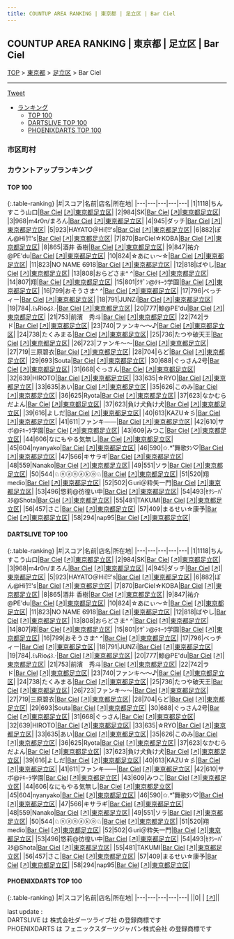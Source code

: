 ```yaml
---
title: COUNTUP AREA RANKING | 東京都 | 足立区 | Bar Ciel
---
```

## COUNTUP AREA RANKING | 東京都 | 足立区 | Bar Ciel

[TOP](/darts/rank/) > [東京都](/darts/rank/東京都/) > [足立区](/darts/rank/東京都/足立区/) > Bar Ciel

___

<a href="https://twitter.com/share?ref_src=twsrc%5Etfw" data-text="COUNTUP AREA RANKING | 東京都足立区Bar Ciel" class="twitter-share-button" data-hashtags="DARTSLIVE,PHOENIXDARTS,darts,ダーツ" data-show-count="false">Tweet</a>

* [ランキング](#カウントアップランキング)
    * [TOP 100](#top-100)
    * [DARTSLIVE TOP 100](#dartslive-top-100)
    * [PHOENIXDARTS TOP 100](#phoenixdarts-top-100)

### 市区町村

<ul>

</ul>

### カウントアップランキング

#### TOP 100



{:.table-ranking}
|#|スコア|名前|店名|所在地|
|---|---|---|---|---|
|1|1118|<span class="rank-name-dl">ちんすこう山口</span>|<a href="/darts/rank/shops/c19b1aa190d9333b58d385ea46352d8f.html">Bar Ciel</a> <a href="https://search.dartslive.com/jp/shop/c19b1aa190d9333b58d385ea46352d8f">[↗]</a>|<a href="/darts/rank/東京都/足立区">東京都足立区</a>|
|2|984|<span class="rank-name-dl">SK</span>|<a href="/darts/rank/shops/c19b1aa190d9333b58d385ea46352d8f.html">Bar Ciel</a> <a href="https://search.dartslive.com/jp/shop/c19b1aa190d9333b58d385ea46352d8f">[↗]</a>|<a href="/darts/rank/東京都/足立区">東京都足立区</a>|
|3|968|<span class="rank-name-dl">m4r0n/まろん</span>|<a href="/darts/rank/shops/c19b1aa190d9333b58d385ea46352d8f.html">Bar Ciel</a> <a href="https://search.dartslive.com/jp/shop/c19b1aa190d9333b58d385ea46352d8f">[↗]</a>|<a href="/darts/rank/東京都/足立区">東京都足立区</a>|
|4|945|<span class="rank-name-dl">ダッチ</span>|<a href="/darts/rank/shops/c19b1aa190d9333b58d385ea46352d8f.html">Bar Ciel</a> <a href="https://search.dartslive.com/jp/shop/c19b1aa190d9333b58d385ea46352d8f">[↗]</a>|<a href="/darts/rank/東京都/足立区">東京都足立区</a>|
|5|923|<span class="rank-name-dl">HAYATO＠Hi㌍&#x27;s</span>|<a href="/darts/rank/shops/c19b1aa190d9333b58d385ea46352d8f.html">Bar Ciel</a> <a href="https://search.dartslive.com/jp/shop/c19b1aa190d9333b58d385ea46352d8f">[↗]</a>|<a href="/darts/rank/東京都/足立区">東京都足立区</a>|
|6|882|<span class="rank-name-dl">ぽん@Hi㌍&#x27;s</span>|<a href="/darts/rank/shops/c19b1aa190d9333b58d385ea46352d8f.html">Bar Ciel</a> <a href="https://search.dartslive.com/jp/shop/c19b1aa190d9333b58d385ea46352d8f">[↗]</a>|<a href="/darts/rank/東京都/足立区">東京都足立区</a>|
|7|870|<span class="rank-name-dl">BarCiel☆KOBA</span>|<a href="/darts/rank/shops/c19b1aa190d9333b58d385ea46352d8f.html">Bar Ciel</a> <a href="https://search.dartslive.com/jp/shop/c19b1aa190d9333b58d385ea46352d8f">[↗]</a>|<a href="/darts/rank/東京都/足立区">東京都足立区</a>|
|8|865|<span class="rank-name-dl">酒井 香樹</span>|<a href="/darts/rank/shops/c19b1aa190d9333b58d385ea46352d8f.html">Bar Ciel</a> <a href="https://search.dartslive.com/jp/shop/c19b1aa190d9333b58d385ea46352d8f">[↗]</a>|<a href="/darts/rank/東京都/足立区">東京都足立区</a>|
|9|847|<span class="rank-name-dl">祐介@PE&#x27;du</span>|<a href="/darts/rank/shops/c19b1aa190d9333b58d385ea46352d8f.html">Bar Ciel</a> <a href="https://search.dartslive.com/jp/shop/c19b1aa190d9333b58d385ea46352d8f">[↗]</a>|<a href="/darts/rank/東京都/足立区">東京都足立区</a>|
|10|824|<span class="rank-name-dl">☆あにぃ〜☆</span>|<a href="/darts/rank/shops/c19b1aa190d9333b58d385ea46352d8f.html">Bar Ciel</a> <a href="https://search.dartslive.com/jp/shop/c19b1aa190d9333b58d385ea46352d8f">[↗]</a>|<a href="/darts/rank/東京都/足立区">東京都足立区</a>|
|11|823|<span class="rank-name-dl">NO NAME 6918</span>|<a href="/darts/rank/shops/c19b1aa190d9333b58d385ea46352d8f.html">Bar Ciel</a> <a href="https://search.dartslive.com/jp/shop/c19b1aa190d9333b58d385ea46352d8f">[↗]</a>|<a href="/darts/rank/東京都/足立区">東京都足立区</a>|
|12|818|<span class="rank-name-dl">ばやし</span>|<a href="/darts/rank/shops/c19b1aa190d9333b58d385ea46352d8f.html">Bar Ciel</a> <a href="https://search.dartslive.com/jp/shop/c19b1aa190d9333b58d385ea46352d8f">[↗]</a>|<a href="/darts/rank/東京都/足立区">東京都足立区</a>|
|13|808|<span class="rank-name-dl">おらどさま^ ^</span>|<a href="/darts/rank/shops/c19b1aa190d9333b58d385ea46352d8f.html">Bar Ciel</a> <a href="https://search.dartslive.com/jp/shop/c19b1aa190d9333b58d385ea46352d8f">[↗]</a>|<a href="/darts/rank/東京都/足立区">東京都足立区</a>|
|14|807|<span class="rank-name-dl">翔</span>|<a href="/darts/rank/shops/c19b1aa190d9333b58d385ea46352d8f.html">Bar Ciel</a> <a href="https://search.dartslive.com/jp/shop/c19b1aa190d9333b58d385ea46352d8f">[↗]</a>|<a href="/darts/rank/東京都/足立区">東京都足立区</a>|
|15|801|<span class="rank-name-dl">ｸｻﾞﾝ@ﾃｷｰﾗ学園</span>|<a href="/darts/rank/shops/c19b1aa190d9333b58d385ea46352d8f.html">Bar Ciel</a> <a href="https://search.dartslive.com/jp/shop/c19b1aa190d9333b58d385ea46352d8f">[↗]</a>|<a href="/darts/rank/東京都/足立区">東京都足立区</a>|
|16|799|<span class="rank-name-dl">おそうさま^ ^</span>|<a href="/darts/rank/shops/c19b1aa190d9333b58d385ea46352d8f.html">Bar Ciel</a> <a href="https://search.dartslive.com/jp/shop/c19b1aa190d9333b58d385ea46352d8f">[↗]</a>|<a href="/darts/rank/東京都/足立区">東京都足立区</a>|
|17|796|<span class="rank-name-dl">ベっチィー</span>|<a href="/darts/rank/shops/c19b1aa190d9333b58d385ea46352d8f.html">Bar Ciel</a> <a href="https://search.dartslive.com/jp/shop/c19b1aa190d9333b58d385ea46352d8f">[↗]</a>|<a href="/darts/rank/東京都/足立区">東京都足立区</a>|
|18|791|<span class="rank-name-dl">JUNZi</span>|<a href="/darts/rank/shops/c19b1aa190d9333b58d385ea46352d8f.html">Bar Ciel</a> <a href="https://search.dartslive.com/jp/shop/c19b1aa190d9333b58d385ea46352d8f">[↗]</a>|<a href="/darts/rank/東京都/足立区">東京都足立区</a>|
|19|784|<span class="rank-name-dl">.꒰ঌRio໒꒱.·</span>|<a href="/darts/rank/shops/c19b1aa190d9333b58d385ea46352d8f.html">Bar Ciel</a> <a href="https://search.dartslive.com/jp/shop/c19b1aa190d9333b58d385ea46352d8f">[↗]</a>|<a href="/darts/rank/東京都/足立区">東京都足立区</a>|
|20|777|<span class="rank-name-dl">鯨@PE&#x27;du</span>|<a href="/darts/rank/shops/c19b1aa190d9333b58d385ea46352d8f.html">Bar Ciel</a> <a href="https://search.dartslive.com/jp/shop/c19b1aa190d9333b58d385ea46352d8f">[↗]</a>|<a href="/darts/rank/東京都/足立区">東京都足立区</a>|
|21|753|<span class="rank-name-dl">前濱　秀斗</span>|<a href="/darts/rank/shops/c19b1aa190d9333b58d385ea46352d8f.html">Bar Ciel</a> <a href="https://search.dartslive.com/jp/shop/c19b1aa190d9333b58d385ea46352d8f">[↗]</a>|<a href="/darts/rank/東京都/足立区">東京都足立区</a>|
|22|742|<span class="rank-name-dl">ラド</span>|<a href="/darts/rank/shops/c19b1aa190d9333b58d385ea46352d8f.html">Bar Ciel</a> <a href="https://search.dartslive.com/jp/shop/c19b1aa190d9333b58d385ea46352d8f">[↗]</a>|<a href="/darts/rank/東京都/足立区">東京都足立区</a>|
|23|740|<span class="rank-name-dl">ファンキ～～♪</span>|<a href="/darts/rank/shops/c19b1aa190d9333b58d385ea46352d8f.html">Bar Ciel</a> <a href="https://search.dartslive.com/jp/shop/c19b1aa190d9333b58d385ea46352d8f">[↗]</a>|<a href="/darts/rank/東京都/足立区">東京都足立区</a>|
|24|738|<span class="rank-name-dl">たくみまる</span>|<a href="/darts/rank/shops/c19b1aa190d9333b58d385ea46352d8f.html">Bar Ciel</a> <a href="https://search.dartslive.com/jp/shop/c19b1aa190d9333b58d385ea46352d8f">[↗]</a>|<a href="/darts/rank/東京都/足立区">東京都足立区</a>|
|25|736|<span class="rank-name-dl">たつや破天王</span>|<a href="/darts/rank/shops/c19b1aa190d9333b58d385ea46352d8f.html">Bar Ciel</a> <a href="https://search.dartslive.com/jp/shop/c19b1aa190d9333b58d385ea46352d8f">[↗]</a>|<a href="/darts/rank/東京都/足立区">東京都足立区</a>|
|26|723|<span class="rank-name-dl">ファンキ～～</span>|<a href="/darts/rank/shops/c19b1aa190d9333b58d385ea46352d8f.html">Bar Ciel</a> <a href="https://search.dartslive.com/jp/shop/c19b1aa190d9333b58d385ea46352d8f">[↗]</a>|<a href="/darts/rank/東京都/足立区">東京都足立区</a>|
|27|719|<span class="rank-name-dl">三原碧衣</span>|<a href="/darts/rank/shops/c19b1aa190d9333b58d385ea46352d8f.html">Bar Ciel</a> <a href="https://search.dartslive.com/jp/shop/c19b1aa190d9333b58d385ea46352d8f">[↗]</a>|<a href="/darts/rank/東京都/足立区">東京都足立区</a>|
|28|704|<span class="rank-name-dl">らど</span>|<a href="/darts/rank/shops/c19b1aa190d9333b58d385ea46352d8f.html">Bar Ciel</a> <a href="https://search.dartslive.com/jp/shop/c19b1aa190d9333b58d385ea46352d8f">[↗]</a>|<a href="/darts/rank/東京都/足立区">東京都足立区</a>|
|29|693|<span class="rank-name-dl">Souta</span>|<a href="/darts/rank/shops/c19b1aa190d9333b58d385ea46352d8f.html">Bar Ciel</a> <a href="https://search.dartslive.com/jp/shop/c19b1aa190d9333b58d385ea46352d8f">[↗]</a>|<a href="/darts/rank/東京都/足立区">東京都足立区</a>|
|30|688|<span class="rank-name-dl">ぐっさん2号</span>|<a href="/darts/rank/shops/c19b1aa190d9333b58d385ea46352d8f.html">Bar Ciel</a> <a href="https://search.dartslive.com/jp/shop/c19b1aa190d9333b58d385ea46352d8f">[↗]</a>|<a href="/darts/rank/東京都/足立区">東京都足立区</a>|
|31|668|<span class="rank-name-dl">ぐっさん</span>|<a href="/darts/rank/shops/c19b1aa190d9333b58d385ea46352d8f.html">Bar Ciel</a> <a href="https://search.dartslive.com/jp/shop/c19b1aa190d9333b58d385ea46352d8f">[↗]</a>|<a href="/darts/rank/東京都/足立区">東京都足立区</a>|
|32|639|<span class="rank-name-dl">HIROTO</span>|<a href="/darts/rank/shops/c19b1aa190d9333b58d385ea46352d8f.html">Bar Ciel</a> <a href="https://search.dartslive.com/jp/shop/c19b1aa190d9333b58d385ea46352d8f">[↗]</a>|<a href="/darts/rank/東京都/足立区">東京都足立区</a>|
|33|635|<span class="rank-name-dl">☆RYO</span>|<a href="/darts/rank/shops/c19b1aa190d9333b58d385ea46352d8f.html">Bar Ciel</a> <a href="https://search.dartslive.com/jp/shop/c19b1aa190d9333b58d385ea46352d8f">[↗]</a>|<a href="/darts/rank/東京都/足立区">東京都足立区</a>|
|33|635|<span class="rank-name-dl">あい</span>|<a href="/darts/rank/shops/c19b1aa190d9333b58d385ea46352d8f.html">Bar Ciel</a> <a href="https://search.dartslive.com/jp/shop/c19b1aa190d9333b58d385ea46352d8f">[↗]</a>|<a href="/darts/rank/東京都/足立区">東京都足立区</a>|
|35|626|<span class="rank-name-dl">このみ</span>|<a href="/darts/rank/shops/c19b1aa190d9333b58d385ea46352d8f.html">Bar Ciel</a> <a href="https://search.dartslive.com/jp/shop/c19b1aa190d9333b58d385ea46352d8f">[↗]</a>|<a href="/darts/rank/東京都/足立区">東京都足立区</a>|
|36|625|<span class="rank-name-dl">Ryota</span>|<a href="/darts/rank/shops/c19b1aa190d9333b58d385ea46352d8f.html">Bar Ciel</a> <a href="https://search.dartslive.com/jp/shop/c19b1aa190d9333b58d385ea46352d8f">[↗]</a>|<a href="/darts/rank/東京都/足立区">東京都足立区</a>|
|37|623|<span class="rank-name-dl">なかむらだよん</span>|<a href="/darts/rank/shops/c19b1aa190d9333b58d385ea46352d8f.html">Bar Ciel</a> <a href="https://search.dartslive.com/jp/shop/c19b1aa190d9333b58d385ea46352d8f">[↗]</a>|<a href="/darts/rank/東京都/足立区">東京都足立区</a>|
|37|623|<span class="rank-name-dl">負け犬負け犬</span>|<a href="/darts/rank/shops/c19b1aa190d9333b58d385ea46352d8f.html">Bar Ciel</a> <a href="https://search.dartslive.com/jp/shop/c19b1aa190d9333b58d385ea46352d8f">[↗]</a>|<a href="/darts/rank/東京都/足立区">東京都足立区</a>|
|39|616|<span class="rank-name-dl">よしだ</span>|<a href="/darts/rank/shops/c19b1aa190d9333b58d385ea46352d8f.html">Bar Ciel</a> <a href="https://search.dartslive.com/jp/shop/c19b1aa190d9333b58d385ea46352d8f">[↗]</a>|<a href="/darts/rank/東京都/足立区">東京都足立区</a>|
|40|613|<span class="rank-name-dl">KAZU☆彡</span>|<a href="/darts/rank/shops/c19b1aa190d9333b58d385ea46352d8f.html">Bar Ciel</a> <a href="https://search.dartslive.com/jp/shop/c19b1aa190d9333b58d385ea46352d8f">[↗]</a>|<a href="/darts/rank/東京都/足立区">東京都足立区</a>|
|41|611|<span class="rank-name-dl">ファンキ――</span>|<a href="/darts/rank/shops/c19b1aa190d9333b58d385ea46352d8f.html">Bar Ciel</a> <a href="https://search.dartslive.com/jp/shop/c19b1aa190d9333b58d385ea46352d8f">[↗]</a>|<a href="/darts/rank/東京都/足立区">東京都足立区</a>|
|42|610|<span class="rank-name-dl">サボ@ﾃｷｰﾗ学園</span>|<a href="/darts/rank/shops/c19b1aa190d9333b58d385ea46352d8f.html">Bar Ciel</a> <a href="https://search.dartslive.com/jp/shop/c19b1aa190d9333b58d385ea46352d8f">[↗]</a>|<a href="/darts/rank/東京都/足立区">東京都足立区</a>|
|43|609|<span class="rank-name-dl">みつこ</span>|<a href="/darts/rank/shops/c19b1aa190d9333b58d385ea46352d8f.html">Bar Ciel</a> <a href="https://search.dartslive.com/jp/shop/c19b1aa190d9333b58d385ea46352d8f">[↗]</a>|<a href="/darts/rank/東京都/足立区">東京都足立区</a>|
|44|606|<span class="rank-name-dl">なにもやる気無し</span>|<a href="/darts/rank/shops/c19b1aa190d9333b58d385ea46352d8f.html">Bar Ciel</a> <a href="https://search.dartslive.com/jp/shop/c19b1aa190d9333b58d385ea46352d8f">[↗]</a>|<a href="/darts/rank/東京都/足立区">東京都足立区</a>|
|45|604|<span class="rank-name-dl">nyanyako</span>|<a href="/darts/rank/shops/c19b1aa190d9333b58d385ea46352d8f.html">Bar Ciel</a> <a href="https://search.dartslive.com/jp/shop/c19b1aa190d9333b58d385ea46352d8f">[↗]</a>|<a href="/darts/rank/東京都/足立区">東京都足立区</a>|
|46|590|<span class="rank-name-dl">✩.*˚舞歌ﾀﾝ♡</span>|<a href="/darts/rank/shops/c19b1aa190d9333b58d385ea46352d8f.html">Bar Ciel</a> <a href="https://search.dartslive.com/jp/shop/c19b1aa190d9333b58d385ea46352d8f">[↗]</a>|<a href="/darts/rank/東京都/足立区">東京都足立区</a>|
|47|566|<span class="rank-name-dl">キサラギ</span>|<a href="/darts/rank/shops/c19b1aa190d9333b58d385ea46352d8f.html">Bar Ciel</a> <a href="https://search.dartslive.com/jp/shop/c19b1aa190d9333b58d385ea46352d8f">[↗]</a>|<a href="/darts/rank/東京都/足立区">東京都足立区</a>|
|48|559|<span class="rank-name-dl">Nanako</span>|<a href="/darts/rank/shops/c19b1aa190d9333b58d385ea46352d8f.html">Bar Ciel</a> <a href="https://search.dartslive.com/jp/shop/c19b1aa190d9333b58d385ea46352d8f">[↗]</a>|<a href="/darts/rank/東京都/足立区">東京都足立区</a>|
|49|551|<span class="rank-name-dl">ソラ</span>|<a href="/darts/rank/shops/c19b1aa190d9333b58d385ea46352d8f.html">Bar Ciel</a> <a href="https://search.dartslive.com/jp/shop/c19b1aa190d9333b58d385ea46352d8f">[↗]</a>|<a href="/darts/rank/東京都/足立区">東京都足立区</a>|
|50|544|<span class="rank-name-dl">♘ⓝⓐⓝⓐⓚⓞ♘</span>|<a href="/darts/rank/shops/c19b1aa190d9333b58d385ea46352d8f.html">Bar Ciel</a> <a href="https://search.dartslive.com/jp/shop/c19b1aa190d9333b58d385ea46352d8f">[↗]</a>|<a href="/darts/rank/東京都/足立区">東京都足立区</a>|
|51|520|<span class="rank-name-dl">翔　medio</span>|<a href="/darts/rank/shops/c19b1aa190d9333b58d385ea46352d8f.html">Bar Ciel</a> <a href="https://search.dartslive.com/jp/shop/c19b1aa190d9333b58d385ea46352d8f">[↗]</a>|<a href="/darts/rank/東京都/足立区">東京都足立区</a>|
|52|502|<span class="rank-name-dl">Ｇuri＠粋矢一門</span>|<a href="/darts/rank/shops/c19b1aa190d9333b58d385ea46352d8f.html">Bar Ciel</a> <a href="https://search.dartslive.com/jp/shop/c19b1aa190d9333b58d385ea46352d8f">[↗]</a>|<a href="/darts/rank/東京都/足立区">東京都足立区</a>|
|53|496|<span class="rank-name-dl">悠莉@彷徨い中</span>|<a href="/darts/rank/shops/c19b1aa190d9333b58d385ea46352d8f.html">Bar Ciel</a> <a href="https://search.dartslive.com/jp/shop/c19b1aa190d9333b58d385ea46352d8f">[↗]</a>|<a href="/darts/rank/東京都/足立区">東京都足立区</a>|
|54|493|<span class="rank-name-dl">ｾｸｼｰﾊﾟｽﾀ@Shota</span>|<a href="/darts/rank/shops/c19b1aa190d9333b58d385ea46352d8f.html">Bar Ciel</a> <a href="https://search.dartslive.com/jp/shop/c19b1aa190d9333b58d385ea46352d8f">[↗]</a>|<a href="/darts/rank/東京都/足立区">東京都足立区</a>|
|55|481|<span class="rank-name-dl">TAKUMI</span>|<a href="/darts/rank/shops/c19b1aa190d9333b58d385ea46352d8f.html">Bar Ciel</a> <a href="https://search.dartslive.com/jp/shop/c19b1aa190d9333b58d385ea46352d8f">[↗]</a>|<a href="/darts/rank/東京都/足立区">東京都足立区</a>|
|56|457|<span class="rank-name-dl">さこ</span>|<a href="/darts/rank/shops/c19b1aa190d9333b58d385ea46352d8f.html">Bar Ciel</a> <a href="https://search.dartslive.com/jp/shop/c19b1aa190d9333b58d385ea46352d8f">[↗]</a>|<a href="/darts/rank/東京都/足立区">東京都足立区</a>|
|57|409|<span class="rank-name-dl">まるせい☆康予</span>|<a href="/darts/rank/shops/c19b1aa190d9333b58d385ea46352d8f.html">Bar Ciel</a> <a href="https://search.dartslive.com/jp/shop/c19b1aa190d9333b58d385ea46352d8f">[↗]</a>|<a href="/darts/rank/東京都/足立区">東京都足立区</a>|
|58|294|<span class="rank-name-dl">nap95</span>|<a href="/darts/rank/shops/c19b1aa190d9333b58d385ea46352d8f.html">Bar Ciel</a> <a href="https://search.dartslive.com/jp/shop/c19b1aa190d9333b58d385ea46352d8f">[↗]</a>|<a href="/darts/rank/東京都/足立区">東京都足立区</a>|


#### DARTSLIVE TOP 100



{:.table-ranking}
|#|スコア|名前|店名|所在地|
|---|---|---|---|---|
|1|1118|<span class="rank-name-dl">ちんすこう山口</span>|<a href="/darts/rank/shops/c19b1aa190d9333b58d385ea46352d8f.html">Bar Ciel</a> <a href="https://search.dartslive.com/jp/shop/c19b1aa190d9333b58d385ea46352d8f">[↗]</a>|<a href="/darts/rank/東京都/足立区">東京都足立区</a>|
|2|984|<span class="rank-name-dl">SK</span>|<a href="/darts/rank/shops/c19b1aa190d9333b58d385ea46352d8f.html">Bar Ciel</a> <a href="https://search.dartslive.com/jp/shop/c19b1aa190d9333b58d385ea46352d8f">[↗]</a>|<a href="/darts/rank/東京都/足立区">東京都足立区</a>|
|3|968|<span class="rank-name-dl">m4r0n/まろん</span>|<a href="/darts/rank/shops/c19b1aa190d9333b58d385ea46352d8f.html">Bar Ciel</a> <a href="https://search.dartslive.com/jp/shop/c19b1aa190d9333b58d385ea46352d8f">[↗]</a>|<a href="/darts/rank/東京都/足立区">東京都足立区</a>|
|4|945|<span class="rank-name-dl">ダッチ</span>|<a href="/darts/rank/shops/c19b1aa190d9333b58d385ea46352d8f.html">Bar Ciel</a> <a href="https://search.dartslive.com/jp/shop/c19b1aa190d9333b58d385ea46352d8f">[↗]</a>|<a href="/darts/rank/東京都/足立区">東京都足立区</a>|
|5|923|<span class="rank-name-dl">HAYATO＠Hi㌍&#x27;s</span>|<a href="/darts/rank/shops/c19b1aa190d9333b58d385ea46352d8f.html">Bar Ciel</a> <a href="https://search.dartslive.com/jp/shop/c19b1aa190d9333b58d385ea46352d8f">[↗]</a>|<a href="/darts/rank/東京都/足立区">東京都足立区</a>|
|6|882|<span class="rank-name-dl">ぽん@Hi㌍&#x27;s</span>|<a href="/darts/rank/shops/c19b1aa190d9333b58d385ea46352d8f.html">Bar Ciel</a> <a href="https://search.dartslive.com/jp/shop/c19b1aa190d9333b58d385ea46352d8f">[↗]</a>|<a href="/darts/rank/東京都/足立区">東京都足立区</a>|
|7|870|<span class="rank-name-dl">BarCiel☆KOBA</span>|<a href="/darts/rank/shops/c19b1aa190d9333b58d385ea46352d8f.html">Bar Ciel</a> <a href="https://search.dartslive.com/jp/shop/c19b1aa190d9333b58d385ea46352d8f">[↗]</a>|<a href="/darts/rank/東京都/足立区">東京都足立区</a>|
|8|865|<span class="rank-name-dl">酒井 香樹</span>|<a href="/darts/rank/shops/c19b1aa190d9333b58d385ea46352d8f.html">Bar Ciel</a> <a href="https://search.dartslive.com/jp/shop/c19b1aa190d9333b58d385ea46352d8f">[↗]</a>|<a href="/darts/rank/東京都/足立区">東京都足立区</a>|
|9|847|<span class="rank-name-dl">祐介@PE&#x27;du</span>|<a href="/darts/rank/shops/c19b1aa190d9333b58d385ea46352d8f.html">Bar Ciel</a> <a href="https://search.dartslive.com/jp/shop/c19b1aa190d9333b58d385ea46352d8f">[↗]</a>|<a href="/darts/rank/東京都/足立区">東京都足立区</a>|
|10|824|<span class="rank-name-dl">☆あにぃ〜☆</span>|<a href="/darts/rank/shops/c19b1aa190d9333b58d385ea46352d8f.html">Bar Ciel</a> <a href="https://search.dartslive.com/jp/shop/c19b1aa190d9333b58d385ea46352d8f">[↗]</a>|<a href="/darts/rank/東京都/足立区">東京都足立区</a>|
|11|823|<span class="rank-name-dl">NO NAME 6918</span>|<a href="/darts/rank/shops/c19b1aa190d9333b58d385ea46352d8f.html">Bar Ciel</a> <a href="https://search.dartslive.com/jp/shop/c19b1aa190d9333b58d385ea46352d8f">[↗]</a>|<a href="/darts/rank/東京都/足立区">東京都足立区</a>|
|12|818|<span class="rank-name-dl">ばやし</span>|<a href="/darts/rank/shops/c19b1aa190d9333b58d385ea46352d8f.html">Bar Ciel</a> <a href="https://search.dartslive.com/jp/shop/c19b1aa190d9333b58d385ea46352d8f">[↗]</a>|<a href="/darts/rank/東京都/足立区">東京都足立区</a>|
|13|808|<span class="rank-name-dl">おらどさま^ ^</span>|<a href="/darts/rank/shops/c19b1aa190d9333b58d385ea46352d8f.html">Bar Ciel</a> <a href="https://search.dartslive.com/jp/shop/c19b1aa190d9333b58d385ea46352d8f">[↗]</a>|<a href="/darts/rank/東京都/足立区">東京都足立区</a>|
|14|807|<span class="rank-name-dl">翔</span>|<a href="/darts/rank/shops/c19b1aa190d9333b58d385ea46352d8f.html">Bar Ciel</a> <a href="https://search.dartslive.com/jp/shop/c19b1aa190d9333b58d385ea46352d8f">[↗]</a>|<a href="/darts/rank/東京都/足立区">東京都足立区</a>|
|15|801|<span class="rank-name-dl">ｸｻﾞﾝ@ﾃｷｰﾗ学園</span>|<a href="/darts/rank/shops/c19b1aa190d9333b58d385ea46352d8f.html">Bar Ciel</a> <a href="https://search.dartslive.com/jp/shop/c19b1aa190d9333b58d385ea46352d8f">[↗]</a>|<a href="/darts/rank/東京都/足立区">東京都足立区</a>|
|16|799|<span class="rank-name-dl">おそうさま^ ^</span>|<a href="/darts/rank/shops/c19b1aa190d9333b58d385ea46352d8f.html">Bar Ciel</a> <a href="https://search.dartslive.com/jp/shop/c19b1aa190d9333b58d385ea46352d8f">[↗]</a>|<a href="/darts/rank/東京都/足立区">東京都足立区</a>|
|17|796|<span class="rank-name-dl">ベっチィー</span>|<a href="/darts/rank/shops/c19b1aa190d9333b58d385ea46352d8f.html">Bar Ciel</a> <a href="https://search.dartslive.com/jp/shop/c19b1aa190d9333b58d385ea46352d8f">[↗]</a>|<a href="/darts/rank/東京都/足立区">東京都足立区</a>|
|18|791|<span class="rank-name-dl">JUNZi</span>|<a href="/darts/rank/shops/c19b1aa190d9333b58d385ea46352d8f.html">Bar Ciel</a> <a href="https://search.dartslive.com/jp/shop/c19b1aa190d9333b58d385ea46352d8f">[↗]</a>|<a href="/darts/rank/東京都/足立区">東京都足立区</a>|
|19|784|<span class="rank-name-dl">.꒰ঌRio໒꒱.·</span>|<a href="/darts/rank/shops/c19b1aa190d9333b58d385ea46352d8f.html">Bar Ciel</a> <a href="https://search.dartslive.com/jp/shop/c19b1aa190d9333b58d385ea46352d8f">[↗]</a>|<a href="/darts/rank/東京都/足立区">東京都足立区</a>|
|20|777|<span class="rank-name-dl">鯨@PE&#x27;du</span>|<a href="/darts/rank/shops/c19b1aa190d9333b58d385ea46352d8f.html">Bar Ciel</a> <a href="https://search.dartslive.com/jp/shop/c19b1aa190d9333b58d385ea46352d8f">[↗]</a>|<a href="/darts/rank/東京都/足立区">東京都足立区</a>|
|21|753|<span class="rank-name-dl">前濱　秀斗</span>|<a href="/darts/rank/shops/c19b1aa190d9333b58d385ea46352d8f.html">Bar Ciel</a> <a href="https://search.dartslive.com/jp/shop/c19b1aa190d9333b58d385ea46352d8f">[↗]</a>|<a href="/darts/rank/東京都/足立区">東京都足立区</a>|
|22|742|<span class="rank-name-dl">ラド</span>|<a href="/darts/rank/shops/c19b1aa190d9333b58d385ea46352d8f.html">Bar Ciel</a> <a href="https://search.dartslive.com/jp/shop/c19b1aa190d9333b58d385ea46352d8f">[↗]</a>|<a href="/darts/rank/東京都/足立区">東京都足立区</a>|
|23|740|<span class="rank-name-dl">ファンキ～～♪</span>|<a href="/darts/rank/shops/c19b1aa190d9333b58d385ea46352d8f.html">Bar Ciel</a> <a href="https://search.dartslive.com/jp/shop/c19b1aa190d9333b58d385ea46352d8f">[↗]</a>|<a href="/darts/rank/東京都/足立区">東京都足立区</a>|
|24|738|<span class="rank-name-dl">たくみまる</span>|<a href="/darts/rank/shops/c19b1aa190d9333b58d385ea46352d8f.html">Bar Ciel</a> <a href="https://search.dartslive.com/jp/shop/c19b1aa190d9333b58d385ea46352d8f">[↗]</a>|<a href="/darts/rank/東京都/足立区">東京都足立区</a>|
|25|736|<span class="rank-name-dl">たつや破天王</span>|<a href="/darts/rank/shops/c19b1aa190d9333b58d385ea46352d8f.html">Bar Ciel</a> <a href="https://search.dartslive.com/jp/shop/c19b1aa190d9333b58d385ea46352d8f">[↗]</a>|<a href="/darts/rank/東京都/足立区">東京都足立区</a>|
|26|723|<span class="rank-name-dl">ファンキ～～</span>|<a href="/darts/rank/shops/c19b1aa190d9333b58d385ea46352d8f.html">Bar Ciel</a> <a href="https://search.dartslive.com/jp/shop/c19b1aa190d9333b58d385ea46352d8f">[↗]</a>|<a href="/darts/rank/東京都/足立区">東京都足立区</a>|
|27|719|<span class="rank-name-dl">三原碧衣</span>|<a href="/darts/rank/shops/c19b1aa190d9333b58d385ea46352d8f.html">Bar Ciel</a> <a href="https://search.dartslive.com/jp/shop/c19b1aa190d9333b58d385ea46352d8f">[↗]</a>|<a href="/darts/rank/東京都/足立区">東京都足立区</a>|
|28|704|<span class="rank-name-dl">らど</span>|<a href="/darts/rank/shops/c19b1aa190d9333b58d385ea46352d8f.html">Bar Ciel</a> <a href="https://search.dartslive.com/jp/shop/c19b1aa190d9333b58d385ea46352d8f">[↗]</a>|<a href="/darts/rank/東京都/足立区">東京都足立区</a>|
|29|693|<span class="rank-name-dl">Souta</span>|<a href="/darts/rank/shops/c19b1aa190d9333b58d385ea46352d8f.html">Bar Ciel</a> <a href="https://search.dartslive.com/jp/shop/c19b1aa190d9333b58d385ea46352d8f">[↗]</a>|<a href="/darts/rank/東京都/足立区">東京都足立区</a>|
|30|688|<span class="rank-name-dl">ぐっさん2号</span>|<a href="/darts/rank/shops/c19b1aa190d9333b58d385ea46352d8f.html">Bar Ciel</a> <a href="https://search.dartslive.com/jp/shop/c19b1aa190d9333b58d385ea46352d8f">[↗]</a>|<a href="/darts/rank/東京都/足立区">東京都足立区</a>|
|31|668|<span class="rank-name-dl">ぐっさん</span>|<a href="/darts/rank/shops/c19b1aa190d9333b58d385ea46352d8f.html">Bar Ciel</a> <a href="https://search.dartslive.com/jp/shop/c19b1aa190d9333b58d385ea46352d8f">[↗]</a>|<a href="/darts/rank/東京都/足立区">東京都足立区</a>|
|32|639|<span class="rank-name-dl">HIROTO</span>|<a href="/darts/rank/shops/c19b1aa190d9333b58d385ea46352d8f.html">Bar Ciel</a> <a href="https://search.dartslive.com/jp/shop/c19b1aa190d9333b58d385ea46352d8f">[↗]</a>|<a href="/darts/rank/東京都/足立区">東京都足立区</a>|
|33|635|<span class="rank-name-dl">☆RYO</span>|<a href="/darts/rank/shops/c19b1aa190d9333b58d385ea46352d8f.html">Bar Ciel</a> <a href="https://search.dartslive.com/jp/shop/c19b1aa190d9333b58d385ea46352d8f">[↗]</a>|<a href="/darts/rank/東京都/足立区">東京都足立区</a>|
|33|635|<span class="rank-name-dl">あい</span>|<a href="/darts/rank/shops/c19b1aa190d9333b58d385ea46352d8f.html">Bar Ciel</a> <a href="https://search.dartslive.com/jp/shop/c19b1aa190d9333b58d385ea46352d8f">[↗]</a>|<a href="/darts/rank/東京都/足立区">東京都足立区</a>|
|35|626|<span class="rank-name-dl">このみ</span>|<a href="/darts/rank/shops/c19b1aa190d9333b58d385ea46352d8f.html">Bar Ciel</a> <a href="https://search.dartslive.com/jp/shop/c19b1aa190d9333b58d385ea46352d8f">[↗]</a>|<a href="/darts/rank/東京都/足立区">東京都足立区</a>|
|36|625|<span class="rank-name-dl">Ryota</span>|<a href="/darts/rank/shops/c19b1aa190d9333b58d385ea46352d8f.html">Bar Ciel</a> <a href="https://search.dartslive.com/jp/shop/c19b1aa190d9333b58d385ea46352d8f">[↗]</a>|<a href="/darts/rank/東京都/足立区">東京都足立区</a>|
|37|623|<span class="rank-name-dl">なかむらだよん</span>|<a href="/darts/rank/shops/c19b1aa190d9333b58d385ea46352d8f.html">Bar Ciel</a> <a href="https://search.dartslive.com/jp/shop/c19b1aa190d9333b58d385ea46352d8f">[↗]</a>|<a href="/darts/rank/東京都/足立区">東京都足立区</a>|
|37|623|<span class="rank-name-dl">負け犬負け犬</span>|<a href="/darts/rank/shops/c19b1aa190d9333b58d385ea46352d8f.html">Bar Ciel</a> <a href="https://search.dartslive.com/jp/shop/c19b1aa190d9333b58d385ea46352d8f">[↗]</a>|<a href="/darts/rank/東京都/足立区">東京都足立区</a>|
|39|616|<span class="rank-name-dl">よしだ</span>|<a href="/darts/rank/shops/c19b1aa190d9333b58d385ea46352d8f.html">Bar Ciel</a> <a href="https://search.dartslive.com/jp/shop/c19b1aa190d9333b58d385ea46352d8f">[↗]</a>|<a href="/darts/rank/東京都/足立区">東京都足立区</a>|
|40|613|<span class="rank-name-dl">KAZU☆彡</span>|<a href="/darts/rank/shops/c19b1aa190d9333b58d385ea46352d8f.html">Bar Ciel</a> <a href="https://search.dartslive.com/jp/shop/c19b1aa190d9333b58d385ea46352d8f">[↗]</a>|<a href="/darts/rank/東京都/足立区">東京都足立区</a>|
|41|611|<span class="rank-name-dl">ファンキ――</span>|<a href="/darts/rank/shops/c19b1aa190d9333b58d385ea46352d8f.html">Bar Ciel</a> <a href="https://search.dartslive.com/jp/shop/c19b1aa190d9333b58d385ea46352d8f">[↗]</a>|<a href="/darts/rank/東京都/足立区">東京都足立区</a>|
|42|610|<span class="rank-name-dl">サボ@ﾃｷｰﾗ学園</span>|<a href="/darts/rank/shops/c19b1aa190d9333b58d385ea46352d8f.html">Bar Ciel</a> <a href="https://search.dartslive.com/jp/shop/c19b1aa190d9333b58d385ea46352d8f">[↗]</a>|<a href="/darts/rank/東京都/足立区">東京都足立区</a>|
|43|609|<span class="rank-name-dl">みつこ</span>|<a href="/darts/rank/shops/c19b1aa190d9333b58d385ea46352d8f.html">Bar Ciel</a> <a href="https://search.dartslive.com/jp/shop/c19b1aa190d9333b58d385ea46352d8f">[↗]</a>|<a href="/darts/rank/東京都/足立区">東京都足立区</a>|
|44|606|<span class="rank-name-dl">なにもやる気無し</span>|<a href="/darts/rank/shops/c19b1aa190d9333b58d385ea46352d8f.html">Bar Ciel</a> <a href="https://search.dartslive.com/jp/shop/c19b1aa190d9333b58d385ea46352d8f">[↗]</a>|<a href="/darts/rank/東京都/足立区">東京都足立区</a>|
|45|604|<span class="rank-name-dl">nyanyako</span>|<a href="/darts/rank/shops/c19b1aa190d9333b58d385ea46352d8f.html">Bar Ciel</a> <a href="https://search.dartslive.com/jp/shop/c19b1aa190d9333b58d385ea46352d8f">[↗]</a>|<a href="/darts/rank/東京都/足立区">東京都足立区</a>|
|46|590|<span class="rank-name-dl">✩.*˚舞歌ﾀﾝ♡</span>|<a href="/darts/rank/shops/c19b1aa190d9333b58d385ea46352d8f.html">Bar Ciel</a> <a href="https://search.dartslive.com/jp/shop/c19b1aa190d9333b58d385ea46352d8f">[↗]</a>|<a href="/darts/rank/東京都/足立区">東京都足立区</a>|
|47|566|<span class="rank-name-dl">キサラギ</span>|<a href="/darts/rank/shops/c19b1aa190d9333b58d385ea46352d8f.html">Bar Ciel</a> <a href="https://search.dartslive.com/jp/shop/c19b1aa190d9333b58d385ea46352d8f">[↗]</a>|<a href="/darts/rank/東京都/足立区">東京都足立区</a>|
|48|559|<span class="rank-name-dl">Nanako</span>|<a href="/darts/rank/shops/c19b1aa190d9333b58d385ea46352d8f.html">Bar Ciel</a> <a href="https://search.dartslive.com/jp/shop/c19b1aa190d9333b58d385ea46352d8f">[↗]</a>|<a href="/darts/rank/東京都/足立区">東京都足立区</a>|
|49|551|<span class="rank-name-dl">ソラ</span>|<a href="/darts/rank/shops/c19b1aa190d9333b58d385ea46352d8f.html">Bar Ciel</a> <a href="https://search.dartslive.com/jp/shop/c19b1aa190d9333b58d385ea46352d8f">[↗]</a>|<a href="/darts/rank/東京都/足立区">東京都足立区</a>|
|50|544|<span class="rank-name-dl">♘ⓝⓐⓝⓐⓚⓞ♘</span>|<a href="/darts/rank/shops/c19b1aa190d9333b58d385ea46352d8f.html">Bar Ciel</a> <a href="https://search.dartslive.com/jp/shop/c19b1aa190d9333b58d385ea46352d8f">[↗]</a>|<a href="/darts/rank/東京都/足立区">東京都足立区</a>|
|51|520|<span class="rank-name-dl">翔　medio</span>|<a href="/darts/rank/shops/c19b1aa190d9333b58d385ea46352d8f.html">Bar Ciel</a> <a href="https://search.dartslive.com/jp/shop/c19b1aa190d9333b58d385ea46352d8f">[↗]</a>|<a href="/darts/rank/東京都/足立区">東京都足立区</a>|
|52|502|<span class="rank-name-dl">Ｇuri＠粋矢一門</span>|<a href="/darts/rank/shops/c19b1aa190d9333b58d385ea46352d8f.html">Bar Ciel</a> <a href="https://search.dartslive.com/jp/shop/c19b1aa190d9333b58d385ea46352d8f">[↗]</a>|<a href="/darts/rank/東京都/足立区">東京都足立区</a>|
|53|496|<span class="rank-name-dl">悠莉@彷徨い中</span>|<a href="/darts/rank/shops/c19b1aa190d9333b58d385ea46352d8f.html">Bar Ciel</a> <a href="https://search.dartslive.com/jp/shop/c19b1aa190d9333b58d385ea46352d8f">[↗]</a>|<a href="/darts/rank/東京都/足立区">東京都足立区</a>|
|54|493|<span class="rank-name-dl">ｾｸｼｰﾊﾟｽﾀ@Shota</span>|<a href="/darts/rank/shops/c19b1aa190d9333b58d385ea46352d8f.html">Bar Ciel</a> <a href="https://search.dartslive.com/jp/shop/c19b1aa190d9333b58d385ea46352d8f">[↗]</a>|<a href="/darts/rank/東京都/足立区">東京都足立区</a>|
|55|481|<span class="rank-name-dl">TAKUMI</span>|<a href="/darts/rank/shops/c19b1aa190d9333b58d385ea46352d8f.html">Bar Ciel</a> <a href="https://search.dartslive.com/jp/shop/c19b1aa190d9333b58d385ea46352d8f">[↗]</a>|<a href="/darts/rank/東京都/足立区">東京都足立区</a>|
|56|457|<span class="rank-name-dl">さこ</span>|<a href="/darts/rank/shops/c19b1aa190d9333b58d385ea46352d8f.html">Bar Ciel</a> <a href="https://search.dartslive.com/jp/shop/c19b1aa190d9333b58d385ea46352d8f">[↗]</a>|<a href="/darts/rank/東京都/足立区">東京都足立区</a>|
|57|409|<span class="rank-name-dl">まるせい☆康予</span>|<a href="/darts/rank/shops/c19b1aa190d9333b58d385ea46352d8f.html">Bar Ciel</a> <a href="https://search.dartslive.com/jp/shop/c19b1aa190d9333b58d385ea46352d8f">[↗]</a>|<a href="/darts/rank/東京都/足立区">東京都足立区</a>|
|58|294|<span class="rank-name-dl">nap95</span>|<a href="/darts/rank/shops/c19b1aa190d9333b58d385ea46352d8f.html">Bar Ciel</a> <a href="https://search.dartslive.com/jp/shop/c19b1aa190d9333b58d385ea46352d8f">[↗]</a>|<a href="/darts/rank/東京都/足立区">東京都足立区</a>|


#### PHOENIXDARTS TOP 100



{:.table-ranking}
|#|スコア|名前|店名|所在地|
|---|---|---|---|---|
||0|<span class="rank-name-dl"> </span>|<a href="/darts/rank/shops/.html"></a> <a href="">[↗]</a>|<a href="/darts/rank//"></a>|


<div class="footer border-top border-gray-light mt-5 pt-3 text-right text-gray">
    last update : <span style="font-weight: italic" id="foot_last_modified"></span><br />
    DARTSLIVE は 株式会社ダーツライブ社 の登録商標です<br />
    PHOENIXDARTS は フェニックスダーツジャパン株式会社 の登録商標です<br />
</div>

<script src="https://cdnjs.cloudflare.com/ajax/libs/jquery.tablesorter/2.31.3/js/jquery.tablesorter.min.js" integrity="sha512-qzgd5cYSZcosqpzpn7zF2ZId8f/8CHmFKZ8j7mU4OUXTNRd5g+ZHBPsgKEwoqxCtdQvExE5LprwwPAgoicguNg==" crossorigin="anonymous" referrerpolicy="no-referrer"></script>
<link rel="stylesheet" href="https://cdnjs.cloudflare.com/ajax/libs/jquery.tablesorter/2.31.3/css/theme.default.min.css" integrity="sha512-wghhOJkjQX0Lh3NSWvNKeZ0ZpNn+SPVXX1Qyc9OCaogADktxrBiBdKGDoqVUOyhStvMBmJQ8ZdMHiR3wuEq8+w==" crossorigin="anonymous" referrerpolicy="no-referrer" />
<script>
$(function() {
    $(".table-ranking").tablesorter({sortList:[[0, 0]]});
    $("#foot_last_modified").text(formatDate(new Date(document.lastModified), 'yyyy-MM-dd HH:mm:ss'));
});
</script>

<script async src="https://platform.twitter.com/widgets.js" charset="utf-8"></script>
